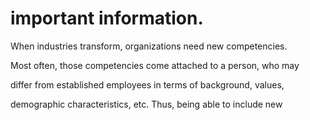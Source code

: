 # important information.

When industries transform, organizations need new competencies.

Most often, those competencies come attached to a person, who may

differ from established employees in terms of background, values,

demographic characteristics, etc. Thus, being able to include new